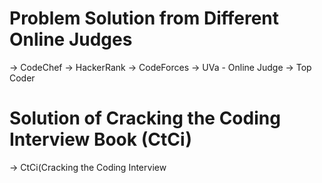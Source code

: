 # Problem Solution from Different Online Judges
-> CodeChef
-> HackerRank
-> CodeForces
-> UVa - Online Judge
-> Top Coder
# Solution of Cracking the Coding Interview Book (CtCi)
-> CtCi(Cracking the Coding Interview
